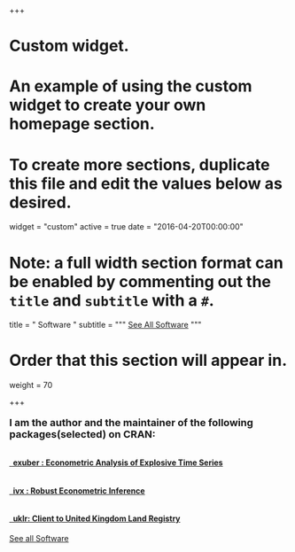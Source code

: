 +++
# Custom widget.
# An example of using the custom widget to create your own homepage section.
# To create more sections, duplicate this file and edit the values below as desired.
widget = "custom"
active = true
date = "2016-04-20T00:00:00"

# Note: a full width section format can be enabled by commenting out the `title` and `subtitle` with a `#`.
title = "<span> Software </span>"
subtitle = """<span> <a class="btn btn-primary" href="/publication/"><i class="far fa-newspaper fa-fw"></i> See All Software</a> </span>"""

# Order that this section will appear in.
weight = 70

+++
 

<p style = "font-size:18px; font-weight: bold; margin-bottom: 2rem;"> 
  I am the author and the maintainer of the following packages(selected) on CRAN: 
</p>


<!-- Statistical Packages -->

<!--<p style = "font-size:22px;font-weight: bold;margin-left:-2em; margin-bottom: 1rem;"> 
  Statistical Packages
</p>
-->

<!-- exuber -->

<h4 style="padding-bottom:1em;">
  <i class="fas fa-cube"></i>
  <a href = "https://kvasilopoulos.github.io/exuber" rel="noopener noreferrer" target="_blank">
    &nbsp; exuber : Econometric Analysis of Explosive Time Series 
  </a>
</h4>

<!-- ivx -->

<h4 style="padding-bottom:1em;">
  <i class="fas fa-cube"></i>
  <a href = "https://kvasilopoulos.github.io/ivx/" target="_blank">
    &nbsp; ivx : Robust Econometric Inference
  </a>
</h4>


<!-- ihpdr -->

<h4>
  <i class="fas fa-cube"></i> 
  <a href = "https://kvasilopoulos.github.io/uklr" target="_blank">
    &nbsp; uklr: Client to United Kingdom Land Registry
  </a>
</h4>

<div class="see-all">
  <a href="/codes/">
    See all Software
    <i class="fas fa-angle-right"></i>
  </a>
</div>
